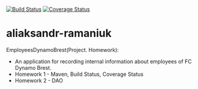 [![Build Status](https://travis-ci.org/brest-java-course-summer-2019/aliaksandr-ramaniuk.svg?branch=master)](https://travis-ci.org/brest-java-course-summer-2019/aliaksandr-ramaniuk) [![Coverage Status](https://coveralls.io/repos/github/brest-java-course-summer-2019/aliaksandr-ramaniuk/badge.svg)](https://coveralls.io/github/brest-java-course-summer-2019/aliaksandr-ramaniuk)



# aliaksandr-ramaniuk

EmployeesDynamoBrest(Project. Homework):
- An application for recording internal information about employees of FC Dynamo Brest.
- Homework 1 - Maven, Build Status, Coverage Status
- Homework 2 - DAO
